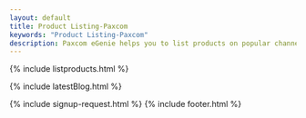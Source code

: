 ```yaml
---
layout: default
title: Product Listing-Paxcom 
keywords: "Product Listing-Paxcom"
description: Paxcom eGenie helps you to list products on popular channels like Amazon, snapdeal, Paytm, Flipkart.
---
```


<div class="clearfix"></div>

<section id="Products-Listing" class="content-section paddnonetop section-gray">

{% include listproducts.html %}
   
</section>

<div class="clearfix"></div>

{% include latestBlog.html %}
<!--{% include our_clients.html %} -->
{% include signup-request.html %}
{% include footer.html %}